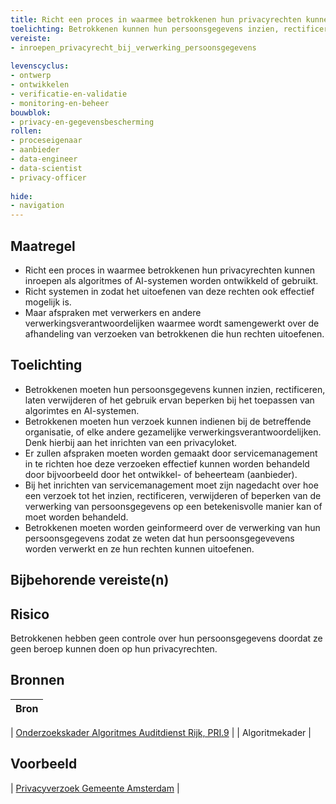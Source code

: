 ```yaml
---
title: Richt een proces in waarmee betrokkenen hun privacyrechten kunnen uitoefenen als algoritmes of AI-systemen op basis van deze gegevens worden ontwikkeld of gebruikt.
toelichting: Betrokkenen kunnen hun persoonsgegevens inzien, rectificeren, laten verwijderen of het gebruik ervan beperken bij het toepassen van algorimtes en AI-systemen.  
vereiste:
- inroepen_privacyrecht_bij_verwerking_persoonsgegevens
  
levenscyclus:
- ontwerp
- ontwikkelen
- verificatie-en-validatie
- monitoring-en-beheer
bouwblok:
- privacy-en-gegevensbescherming
rollen:
- proceseigenaar
- aanbieder
- data-engineer
- data-scientist
- privacy-officer
  
hide:
- navigation
---
```


<!-- tags -->

## Maatregel

- Richt een proces in waarmee betrokkenen hun privacyrechten kunnen inroepen als algoritmes of AI-systemen worden ontwikkeld of gebruikt.
- Richt systemen in zodat het uitoefenen van deze rechten ook effectief mogelijk is.
- Maar afspraken met verwerkers en andere verwerkingsverantwoordelijken waarmee wordt samengewerkt over de afhandeling van verzoeken van betrokkenen die hun rechten uitoefenen.

## Toelichting

- Betrokkenen moeten hun persoonsgegevens kunnen inzien, rectificeren, laten verwijderen of het gebruik ervan beperken bij het toepassen van algorimtes en AI-systemen.
- Betrokkenen moeten hun verzoek kunnen indienen bij de betreffende organisatie, of elke andere gezamelijke verwerkingsverantwoordelijken. Denk hierbij aan het inrichten van een privacyloket.
- Er zullen  afspraken moeten worden gemaakt door servicemanagement in te richten hoe deze verzoeken effectief kunnen worden behandeld door bijvoorbeeld door het ontwikkel- of beheerteam (aanbieder).
- Bij het inrichten van  servicemanagement moet zijn nagedacht over hoe een verzoek tot het inzien, rectificeren, verwijderen of beperken van de verwerking van persoonsgegevens op een betekenisvolle manier kan of moet worden behandeld.
- Betrokkenen moeten worden geinformeerd over de verwerking van hun persoonsgegevens zodat ze weten dat hun persoonsgegevevens worden verwerkt en ze hun rechten kunnen uitoefenen.
  
## Bijbehorende vereiste(n)
<!-- list_vereisten_on_maatregelen_page -->

## Risico
Betrokkenen hebben geen controle over hun persoonsgegevens doordat ze geen beroep kunnen doen op hun privacyrechten. 

## Bronnen
| Bron                                                                                                                                                                     |
|--------------------------------------------------------------------------------------------------------------------------------------------------------------------------|

| [Onderzoekskader Algoritmes Auditdienst Rijk, PRI.9](https://www.rijksoverheid.nl/documenten/rapporten/2023/07/11/onderzoekskader-algoritmes-adr-2023)                    |
| Algoritmekader | 

## Voorbeeld

| [Privacyverzoek Gemeente Amsterdam](https://formulieren.amsterdam.nl/TriplEforms/DirectRegelen/formulier/nl-NL/evAmsterdam/Privacy.aspx/fPrivacyVerzoek) |

